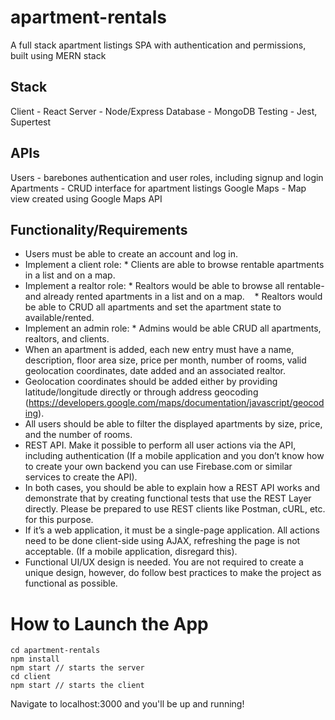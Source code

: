 # apartment-rentals
A full stack apartment listings SPA with authentication and permissions, built using MERN stack

## Stack
Client - React
Server - Node/Express
Database - MongoDB
Testing - Jest, Supertest

## APIs
Users - barebones authentication and user roles, including signup and login
Apartments - CRUD interface for apartment listings
Google Maps - Map view created using Google Maps API

## Functionality/Requirements
* Users must be able to create an account and log in.
* Implement a client role: * Clients are able to browse rentable apartments in a list and on a map.
* Implement a realtor role: * Realtors would be able to browse all rentable- and already rented apartments in a list and on a map.    * Realtors would be able to CRUD all apartments and set the apartment state to available/rented.
* Implement an admin role: * Admins would be able CRUD all apartments, realtors, and clients.
* When an apartment is added, each new entry must have a name, description, floor area size, price per month, number of rooms, valid geolocation coordinates, date added and an associated realtor.
* Geolocation coordinates should be added either by providing latitude/longitude directly or through address geocoding (https://developers.google.com/maps/documentation/javascript/geocoding).
* All users should be able to filter the displayed apartments by size, price, and the number of rooms.
* REST API. Make it possible to perform all user actions via the API, including authentication (If a mobile application and you don’t know how to create your own backend you can use Firebase.com or similar services to create the API).
* In both cases, you should be able to explain how a REST API works and demonstrate that by creating functional tests that use the REST Layer directly. Please be prepared to use REST clients like Postman, cURL, etc. for this purpose.
* If it’s a web application, it must be a single-page application. All actions need to be done client-side using AJAX, refreshing the page is not acceptable. (If a mobile application, disregard this).
* Functional UI/UX design is needed. You are not required to create a unique design, however, do follow best practices to make the project as functional as possible.

# How to Launch the App

```
cd apartment-rentals
npm install
npm start // starts the server
cd client
npm start // starts the client
```
Navigate to localhost:3000 and you'll be up and running!
